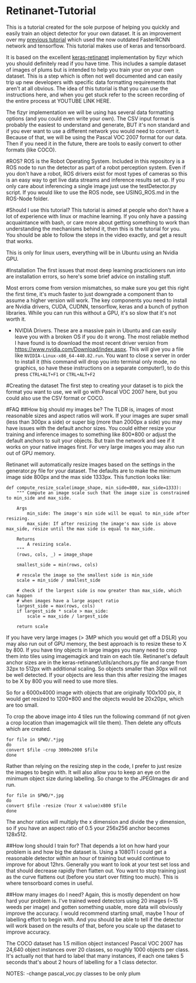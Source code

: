 # Retinanet-Tutorial
This is a tutorial created for the sole purpose of helping you quickly and easily train an object detector for your own dataset. It is an improvement over my [previous tutorial](https://github.com/jaspereb/FasterRCNNTutorial) which used the now outdated FasterRCNN network and tensorflow. This tutorial makes use of keras and tensorboard.

It is based on the excellent [keras-retinanet](https://github.com/fizyr/keras-retinanet) implementation by fizyr which you should definitely read if you have time. This includes a sample dataset of images of plums but is intended to help you train your on your own dataset. This is a step which is often not well documented and can easily trip up new developers with specific data formatting requirements that aren't at all obvious. The idea of this tutorial is that you can use the instructions here, and when you get stuck refer to the screen recording of the entire process at YOUTUBE LINK HERE.

The fizyr implementation we will be using has several data formatting options (and you could even write your own). The CSV input format is probably the easiest to understand and generate, BUT it's non standard and if you ever want to use a different network you would need to convert it. Because of that, we will be using the Pascal VOC 2007 format for our data. Then if you need it in the future, there are tools to easily convert to other formats (like COCO).

#ROS?
ROS is the Robot Operating System. Included in this repository is a ROS node to run the detector as part of a robot perception system. Even if you don't have a robot, ROS drivers exist for most types of cameras so this is an easy way to get live data streams and inference results set up. If you only care about inferencing a single image just use the testDetector.py script. If you would like to use the ROS node, see USING_ROS.md in the ROS-Node folder. 

#Should I use this tutorial?
This tutorial is aimed at people who don't have a lot of experience with linux or machine learning. If you only have a passing acquaintance with bash, or care more about getting something to work than understanding the mechanisms behind it, then this is the tutorial for you. You should be able to follow the steps in the video exactly, and get a result that works. 

This is only for linux users, everything will be in Ubuntu using an Nvidia GPU. 

#Installation
The first issues that most deep learning practicioners run into are installation errors, so here's some brief advice on installing stuff. 

Most errors come from version mismatches, so make sure you get this right the first time, it's much faster to just downgrade a component than to assume a higher version will work. The key components you need to install are Nvidia drivers, CUDA, CUDNN, tensorflow, keras and a bunch of python libraries. While you can run this without a GPU, it's so slow that it's not worth it.

* NVIDIA Drivers. These are a massive pain in Ubuntu and can easily leave you with a broken OS if you do it wrong. The most reliable method I have found is to download the most recent driver version from https://www.nvidia.com/Download/index.aspx. This will give you a file like `NVIDIA-Linux-x86_64-440.82.run`. You want to close x server in order to install it (this command will drop you into terminal only mode, no graphics, so have these instructions on a separate computer!), to do this press `CTRL+ALT+F1` or `CTRL+ALT+F2`


#Creating the dataset
The first step to creating your dataset is to pick the format you want to use, we will go with Pascal VOC 2007 here, but you could also use the CSV format or COCO. 



#FAQ
##How big should my images be?
The TLDR is, images of most reasonable sizes and aspect ratios will work. If your images are super small (less than 300px a side) or super big (more than 2000px a side) you may have issues with the default anchor sizes. You could either resize your training and inference images to something like 800*800 or adjust the default anchors to suit your objects. But train the network and see if it works on your native images first. For very large images you may also run out of GPU memory.

Retinanet will automatically resize images based on the settings in the generator.py file for your dataset. The defaults are to make the minimum image side 800px and the max side 1333px. This function looks like:

    def compute_resize_scale(image_shape, min_side=800, max_side=1333):
        """ Compute an image scale such that the image size is constrained to min_side and max_side.

        Args
            min_side: The image's min side will be equal to min_side after resizing.
            max_side: If after resizing the image's max side is above max_side, resize until the max side is equal to max_side.

        Returns
            A resizing scale.
        """
        (rows, cols, _) = image_shape

        smallest_side = min(rows, cols)

        # rescale the image so the smallest side is min_side
        scale = min_side / smallest_side

        # check if the largest side is now greater than max_side, which can happen
        # when images have a large aspect ratio
        largest_side = max(rows, cols)
        if largest_side * scale > max_side:
            scale = max_side / largest_side

        return scale

If you have very large images (\> 3MP which you would get off a DSLR) you may also run out of GPU memory, the best approach is to resize these to X by 800. If you have tiny objects in large images you many need to crop them into tiles using imagemagick and train on each tile. Retinanet's default anchor sizes are in the keras-retinanet/utils/anchors.py file and range from 32px to 512px with additional scaling. So objects smaller than 30px will not be well detected. If your objects are less than this after resizing the images to be X by 800 you will need to use more tiles.

So for a 6000x4000 image with objects that are originally 100x100 pix, it would get resized to 1200*800 and the objects would be 20x20px, which are too small.

To crop the above image into 4 tiles run the following command (if not given a crop location than imagemagick will tile them). Then delete any offcuts which are created.

    for file in $PWD/.*jpg
    do
    convert $file -crop 3000x2000 $file
    done

Rather than relying on the resizing step in the code, I prefer to just resize the images to begin with. It will also allow you to keep an eye on the minimum object size during labelling. So change to the JPEGImages dir and run.

    for file in $PWD/*.jpg
    do
    convert $file -resize (Your X value)x800 $file
    done

The anchor ratios will multiply the x dimension and divide the y dimension, so if you have an aspect ratio of 0.5 your 256x256 anchor becomes 128x512.

##How long should I train for?
That depends a lot on how hard your problem is and how big the dataset is. Using a 1080Ti I could get a reasonable detector within an hour of training but would continue to improve for about 12hrs. Generally you want to look at your test set loss and that should decrease rapidly then flatten out. You want to stop training just as the curve flattens out (before you start over fitting too much). This is where tensorboard comes in useful.

##How many images do I need?
Again, this is mostly dependent on how hard your problem is. I've trained weed detectors using 20 images (~15 weeds per image) and gotten something usable, more data will obviously improve the accuracy. I would recommend starting small, maybe 1 hour of labelling effort to begin with. And you should be able to tell if the detector will work based on the results of that, before you scale up the dataset to improve accuracy.

The COCO dataset has 1.5 million object instances! Pascal VOC 2007 has 24,640 object instances over 20 classes, so roughly 1000 objects per class. It's actually not that hard to label that many instances, if each one takes 5 seconds that's about 2 hours of labelling for a 1 class detector. 










NOTES:
-change pascal_voc.py classes to be only plum

